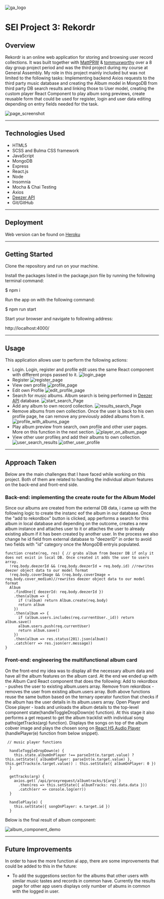 ![ga_logo](https://user-images.githubusercontent.com/38439393/70393846-99b26800-19e6-11ea-82a0-35c1b5738321.png)
# SEI Project 3: Rekordr

## Overview 

Rekordr is an online web application for storing and browsing user record collections.
It was built together with [MattPRW](https://github.com/MattPRW) & [tommuxworthy](https://github.com/tommuxworthy) over a 8 day group project period and was the third project during my course at General Assembly.
My role in this project mainly included but was not limited to the following tasks:
Implementing backend Axios requests to the third party music database and creating the Album model in MongoDB from third party DB search results and linking those to User model, creating the custom player React Component to play album song previews, create reusable form that could be used for register, login and user data editing depending on entry fields needed for the task.

![page_screenshot](src/assets/readme-screenshots/scr_0.png)

---
## Technologies Used

* HTML5
* SCSS and Bulma CSS framework
* JavaScript
* MongoDB
* Express
* React.js
* Node
* Insomnia
* Mocha & Chai Testing
* Axios
* [Deezer API](https://developers.deezer.com/api)
* Git/GitHub

---
## Deployment

Web version can be found on [Heroku](https://rekordr.herokuapp.com/)

---
## Getting Started

Clone the repository and run on your machine. 

Install the packages listed in the package.json file by running the following terminal command:

$ npm i

Run the app on with the following command:

$ npm run start

Start your browser and navigate to following address:

http://localhost:4000/

---
## Usage

This application allows user to perform the following actions:
* Login. Login, register and profile edit uses the same React component with different props passed to it.
![login_page](src/assets/readme-screenshots/scr_02_login.png)
* Register
![register_page](src/assets/readme-screenshots/scr_01_register.png)
* View own profile
![profile_page](src/assets/readme-screenshots/scr_03_empty_profile.png)
* Edit own Profile
![edit_profile_page](src/assets/readme-screenshots/scr_05_update_profile.png)
* Search for music albums. Album search is being performed in [Deezer API](https://developers.deezer.com/api) database.
![start_search_Page](src/assets/readme-screenshots/scr_05_search_albums.png)
* Add any album to own record collection.
![results_search_Page](src/assets/readme-screenshots/scr_06_album_results.png)
* Remove albums from own collection. Once the user is back to his own profile page, he can remove any previously added albums from it.
![profile_with_albums_page](src/assets/readme-screenshots/scr_07_profile_with_albums.png)
* Play album preview from search, own profile and other user pages. More on this function in the next section.
![player_on_album_page](src/assets/readme-screenshots/scr_11_play_add_remove_album.png)
* View other user profiles and add their albums to own collection.
![user_search_results](src/assets/readme-screenshots/scr_08_other_users.png)
![other_user_profile](src/assets/readme-screenshots/scr_09_other_user_profile.png)

---
## Approach Taken

Below are the main challenges that I have faced while working on this project. Both of them are related to handling the individual album features on the back-end and front-end side.

### Back-end: implementing the create route for the Album Model

Since our albums are created from the external DB data, i came up with the following logic to create the instanc eof the album in our database. Once the "add to rekordbox" button is clicked, app performs a search for this album in local database and depending on the outcome, creates a new album instance and attaches user to it or attaches the user to already existing album if it has been created by another user. In the process we also change he id field from external database to "deezerID" in order to avoid two fields with "id" category once the MongoDB entryis populated.

```
function create(req, res) { // grabs album from Deezer DB if only it does not exist in local DB. Once created it adds the user to users array.
  !req.body.deezerId && (req.body.deezerId = req.body.id) //rewrites deezer object data to our model format
  !req.body.coverImage && (req.body.coverImage = req.body.cover_medium)//rewrites deezer object data to our model format
  Album
    .findOne({ deezerId: req.body.deezerId })
    .then(album => {
      if (!album) return Album.create(req.body)
      return album
    })
    .then(album => {
      if (album.users.includes(req.currentUser._id)) return album.save()
      album.users.push(req.currentUser)
      return album.save()
    })
    .then(album => res.status(201).json(album))
    .catch(err => res.json(err.message))
}
```

### Front-end: engineering the multifunctional album card

On the front-end my idea was to display all the necessary album data and have all the album features on the album card. At the end we ended up with the Album Card React component that does the following:
Add to rekordbox - pushes the user to existing album.users array.
Remove from rekordbox - removes the user from existing album.users array. Both above functions reuse the same button based on the ternary operator function that checks if the album has the user details in its album.users array.
Open Player and Close player - loads and unloads the album details to the top-level component state(handleToggleDropDown(e) function). At this stage it also performs a get request to get the album tracklist with individual song paths(getTracks(arg) function).
Displays the songs on top of the album cobver image and plays the chosen song on [React H5 Audio Player](https://www.npmjs.com/package/react-h5-audio-player) (handlePlayer(e) function from below snippet).

```
 // music player functions

  handleToggleDropDown(e) {
    this.state.albumOnPlayer !== parseInt(e.target.value) ? this.setState({ albumOnPlayer: parseInt(e.target.value) }, this.getTracks(e.target.value)) : this.setState({ albumOnPlayer: 0 })
  }

  getTracks(arg) {
    axios.get(`/api/proxyrequest/albumtracks/${arg}`)
      .then(res => this.setState({ albumTracks: res.data.data }))
      .catch(err => console.log(err))
  }

  handlePlay(e) {
    this.setState({ songOnPlayer: e.target.id })
  }
  ```

Below is the final result of album component:

![album_component_demo](src/assets/readme-screenshots/scr_10_player_demo.gif)

---
## Future Improvements

In order to have the more function al app, there are some improvements that could be added to this in the future:

* To add the suggestions  section for the albums that other users with similar music tastes and records in common have. Currently the results page for other app users displays only number of abums in common with the logged in user.

